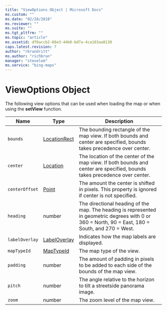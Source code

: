 ```yaml
---
title: "ViewOptions Object | Microsoft Docs"
ms.custom: ""
ms.date: "02/28/2018"
ms.reviewer: ""
ms.suite: ""
ms.tgt_pltfrm: ""
ms.topic: "article"
ms.assetid: df0accb2-08e3-44b0-bd7a-4ca103aa0130
caps.latest.revision: 7
author: "rbrundritt"
ms.author: "richbrun"
manager: "stevelom"
ms.service: "bing-maps"
---
```

# ViewOptions Object
The following view options that can be used when loading the map or when using the **setView** function.

Name          | Type            | Description
------------- | --------------- | -----------------------------------
`bounds`        | [LocationRect](../v8-web-control/locationrect-class.md)    | The bounding rectangle of the map view. If both bounds and center are specified, bounds takes precedence over center.
`center`        | [Location](../v8-web-control/location-class.md)        | The location of the center of the map view. If both bounds and center are specified, bounds takes precedence over center.
`centerOffset` | [Point]() | The amount the center is shifted in pixels. This property is ignored if center is not specified.
`heading`       | number          | The directional heading of the map. The heading is represented in geometric degrees with 0 or 360 = North, 90 = East, 180 = South, and 270 = West.
`labelOverlay`  | [LabelOverlay](../v8-web-control/labeloverlay-enumeration.md) | Indicates how the map labels are displayed.
`mapTypeId`     | [MapTypeId](../v8-web-control/maptypeid-enumeration.md)       | The map type of the view. 
`padding`       | number          | The amount of padding in pixels to be added to each side of the bounds of the map view.
`pitch`         | number          | The angle relative to the horizon to tilt a streetside panorama image.
`zoom`          | number          | The zoom level of the map view.
